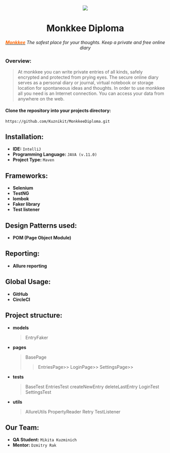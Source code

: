 <h1 align="center"><img src="https://my.monkkee.com/assets/logo-f0892a4a253a67a010b482174e0e4a9f3d95eccc89e4c73422f09d6168df6b6b.png" /></h1>
<h1 align="center">Monkkee Diploma</h1>
<p align="center"><em><a title="monkkee" href="https://my.monkkee.com/#/"><span style="color: #ff6600;"><strong>Monkkee</strong></span></a>&nbsp;The safest place for your thoughts. Keep a private and free online diary</em></p>

<h3 dir="auto" align="left">Overview:</h3>



>At monkkee you can write private entries of all kinds, safely encrypted and protected from prying eyes. The secure online diary serves as a personal diary or journal, virtual notebook or storage location for spontaneous ideas and thoughts. In order to use monkkee all you need is an Internet connection. You can access your data from anywhere on the web.

<h4>Clone the repository into your projects directory:</h4>

```
https://github.com/Kuznikit/MonkkeeDiploma.git
```

## Installation:
- **IDE:** `IntelliJ`
- **Programming Language:** `JAVA (v.11.0)`
- **Project Type:** `Maven`

## Frameworks:
- **Selenium**
- **TestNG**
- **lombok**
- **Faker library**
- **Test listener**

## Design Patterns used:
- **POM (Page Object Module)**

## Reporting:
- **Allure reporting**

## Global Usage:
- **GitHub**
- **CircleCI**

## Project structure:
- **models**
  >EntryFaker
- **pages**
  >BasePage
  >> EntriesPage>>
  >> LoginPage>>
  >> SettingsPage>>
- **tests**
  > BaseTest
  > EntriesTest
    > createNewEntry
    > deleteLastEntry
    > LoginTest
  > SettingsTest
- **utils**
  > AllureUtils
  > PropertyReader
  > Retry
  > TestListener

## Our Team:
- **QA Student:** `Mikita Kuzminich`
- **Mentor:** `Dzmitry Rak`
